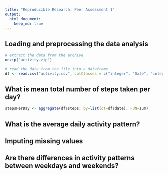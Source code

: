 ```yaml
---
title: "Reproducible Research: Peer Assessment 1"
output: 
  html_document:
    keep_md: true
---
```



## Loading and preprocessing the data analysis

```r
# extract the data from the archive
unzip("activity.zip")

# read the data from the file into a dataframe
df <- read.csv("activity.csv", colClasses = c("integer", "Date", "integer"))
```

## What is mean total number of steps taken per day?

```r
stepsPerDay <- aggregate(df$steps, by=list(dt=df$date), FUN=sum)
```

## What is the average daily activity pattern?



## Imputing missing values



## Are there differences in activity patterns between weekdays and weekends?
